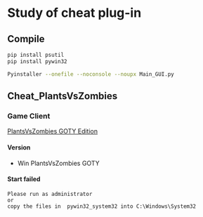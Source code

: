 # Study of cheat plug-in
## Compile
```bash
pip install psutil
pip install pywin32

Pyinstaller --onefile --noconsole --noupx Main_GUI.py
```

## Cheat_PlantsVsZombies

### Game Client
[PlantsVsZombies GOTY Edition](https://store.steampowered.com/app/3590/Plants_vs_Zombies_GOTY_Edition/)
#### Version
- Win PlantsVsZombies GOTY

#### Start failed
```
Please run as administrator 
or
copy the files in  pywin32_system32 into C:\Windows\System32
```